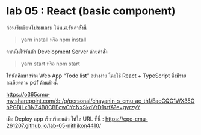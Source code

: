 # lab 05 : React (basic component)

ก่อนเริ่มเขียนโปรมแกรม ให้น.ศ.รันคำสั่งนี้

> yarn install หรือ npm install

จากนั้นให้รันตัว Development Server ด้วยคำสั่ง

> yarn start หรือ npm start

ให้นักศึกษาสร้าง Web App “Todo list” อย่างง่าย โดยใช้ React + TypeScript ซึ่งมีรายละเอียดตาม pdf ด้านล่างนี้

https://o365cmu-my.sharepoint.com/:b:/g/personal/chayanin_s_cmu_ac_th1/EaoCQG1WX35OhPGBjLxBNZ4B8CBEcwCYcNxSkdVrD1srfA?e=gyrzyY

เมื่อ Deploy app เรียบร้อยแล้ว ให้ใส่ URL ที่นี่ : https://cpe-cmu-261207.github.io/lab-05-nithikon4410/
